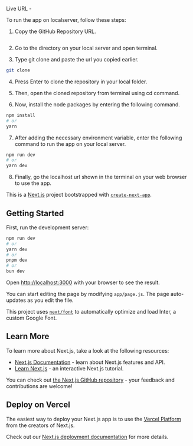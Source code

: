 Live URL -

To run the app on localserver, follow these steps:

1. Copy the GitHub Repository URL.

```bash

```

2. Go to the directory on your local server and open terminal.

3. Type git clone and paste the url you copied earlier.

```bash
git clone 
```

4. Press Enter to clone the repository in your local folder.

5. Then, open the cloned repository from terminal using cd command.

6. Now, install the node packages by entering the following command.

```bash
npm install
# or
yarn
```

7. After adding the necessary environment variable, enter the following command to run the app on your local server.

```bash
npm run dev
# or
yarn dev
```

8. Finally, go the localhost url shown in the terminal on your web browser to use the app.



This is a [Next.js](https://nextjs.org/) project bootstrapped with [`create-next-app`](https://github.com/vercel/next.js/tree/canary/packages/create-next-app).

## Getting Started

First, run the development server:

```bash
npm run dev
# or
yarn dev
# or
pnpm dev
# or
bun dev
```

Open [http://localhost:3000](http://localhost:3000) with your browser to see the result.

You can start editing the page by modifying `app/page.js`. The page auto-updates as you edit the file.

This project uses [`next/font`](https://nextjs.org/docs/basic-features/font-optimization) to automatically optimize and load Inter, a custom Google Font.

## Learn More

To learn more about Next.js, take a look at the following resources:

- [Next.js Documentation](https://nextjs.org/docs) - learn about Next.js features and API.
- [Learn Next.js](https://nextjs.org/learn) - an interactive Next.js tutorial.

You can check out [the Next.js GitHub repository](https://github.com/vercel/next.js/) - your feedback and contributions are welcome!

## Deploy on Vercel

The easiest way to deploy your Next.js app is to use the [Vercel Platform](https://vercel.com/new?utm_medium=default-template&filter=next.js&utm_source=create-next-app&utm_campaign=create-next-app-readme) from the creators of Next.js.

Check out our [Next.js deployment documentation](https://nextjs.org/docs/deployment) for more details.

